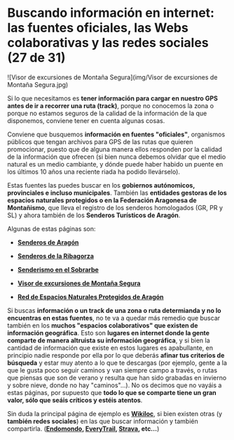 # Buscando información en internet: las fuentes oficiales, las Webs colaborativas y las redes sociales (27 de 31)

![Visor de excursiones de Montaña Segura](img/Visor de excursiones de Montaña Segura.jpg)

Si lo que necesitamos es **tener información para cargar en nuestro GPS antes de ir a recorrer una ruta (track)**, porque no conocemos la zona o porque no estamos seguros de la calidad de la información de la que disponemos, conviene tener en cuenta algunas cosas.

Conviene que busquemos **información en fuentes "oficiales"**, organismos públicos que tengan archivos para GPS de las rutas que quieren promocionar, puesto que de alguna manera ellos responden por la calidad de la información que ofrecen (si bien nunca debemos olvidar que el medio natural es un medio cambiante, y dónde puede haber habido un puente en los últimos 10 años una reciente riada ha podido llevárselo).  

Estas fuentes las puedes buscar en los **gobiernos autónomicos, provinciales e incluso municipales**. También las **entidades gestoras de los espacios naturales protegidos o en la Federación Aragonesa de Montañismo**, que lleva el registro de los senderos homologados (GR, PR y SL) y ahora también de los **Senderos Turísticos de Aragón**.  

Algunas de estas páginas son:  

*   [**Senderos de Aragón**](http://senderos.turismodearagon.com/ "Senderos de Aragón")  
    
*   [**Senderos de la Ribagorza**](http://senderos.turismoribagorza.org/ "Senderos de la Ribagorza")  
    
*   [**Senderismo en el Sobrarbe**](http://turismosobrarbe.com/deportes.php?niv=5&cla=_25K0RBEB8&cla2=&cla3=&tip=1&idi=1 "Senderismo en el Sobrarbe")  
    
*   [**Visor de excursiones de Montaña Segura**](http://visor.montanasegura.com/ "Visor de excursiones de Montaña Segura")  
    
*   [**Red de Espacios Naturales Protegidos de Aragón**](http://www.rednaturaldearagon.com/default.aspx?FolderID=7 "Red de Espacios Naturales Protegidos de Aragón")  
    

Si buscas **información o un track de una zona o ruta determianda y no lo encuentras en estas fuentes**, no te va a quedar más remedio que buscar también en los **muchos "espacios colaborativos" que existen de información geográfica**. Esto son **lugares en internet donde la gente comparte de manera altruista su información geográfica**, y si bien la cantidad de información que existe en estos lugares es apabullante, en principio nadie responde por ella por lo que deberás **afinar tus criterios de búsqueda** y estar muy atento a lo que te descargas (por ejemplo, gente a la que le gusta poco seguir caminos y van siempre campo a través, o rutas que piensas que son de verano y resulta que han sido grabadas en invierno y sobre nieve, donde no hay "caminos"...). No os decimos que no vayáis a estas páginas, por supuesto que **todo lo que se comparte tiene un gran valor, sólo que seáis críticos y estéis atentos**.

Sin duda la principal página de ejemplo es [**Wikiloc**](http://es.wikiloc.com/wikiloc/home.do "Wikiloc"), si bien existen otras (y **también redes sociales**) en las que buscar información y también compartirla. (**[Endomondo](https://www.endomondo.com/ "Endomondo"), [EveryTrail](http://www.everytrail.com/ "Everytrail"), [Strava](https://www.strava.com/ "Strava"), etc...**)

